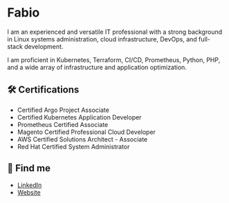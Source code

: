 
# Fabio

I am an experienced and versatile IT professional with a strong background in Linux systems administration, cloud infrastructure, DevOps, and full-stack development. 

I am proficient in Kubernetes, Terraform, CI/CD, Prometheus, Python, PHP, and a wide array of infrastructure and application optimization. 

## 🛠 Certifications
- Certified Argo Project Associate
- Certified Kubernetes Application Developer
- Prometheus Certified Associate
- Magento Certified Professional Cloud Developer
- AWS Certified Solutions Architect - Associate
- Red Hat Certified System Administrator

## 🔗 Find me

- [LinkedIn](https://www.linkedin.com/in/fabzp1337/)
- [Website](https://mymage.io/)

